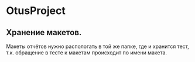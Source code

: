 # OtusProject
## Хранение макетов.
Макеты отчётов нужно распологать в той же папке, где и хранится тест, т.к. обращение в тесте к макетам происходит по имени макета.
